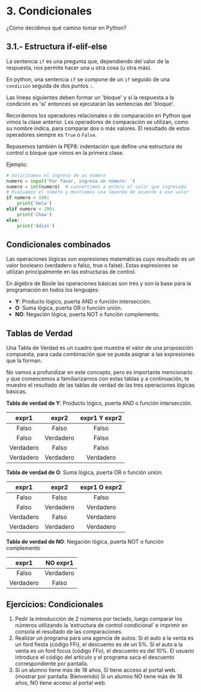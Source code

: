 # 3. Condicionales

¿Cómo decidimos qué camino tomar en Python?

## 3.1.- Estructura if-elif-else

La sentencia `if` es una pregunta que, dependiendo del valor de la respuesta, nos permite hacer una u otra cosa (u otra más).

En python, una sentencia `if` se compone de un `if` seguido de una `condición` seguida de dos puntos `:`.

Las líneas siguientes deben formar un 'bloque' y si la respuesta a la condición es 'si' entonces se ejecutarán las sentencias del 'bloque'.

Recordemos los operadores relacionales o de comparación en Python que vimos la clase anterior. Los operadores de comparación se utilizan, como su nombre indica, para comparar dos o más valores. El resultado de estos operadores siempre es `True` o `False`.

Repasemos también  la PEP8: indentación que define una estructura de control o bloque que vimos en la primera clase.

Ejemplo:

```python
# Solicitamos el ingreso de un número
numero = input('Por favor, ingresa un número: ')
numero = int(numero)  # convertimos a entero el valor que ingresado
# Evaluamos el número y mostramos una leyenda de acuerdo a ese valor
if numero < 100:
    print('Hola')
elif numero < 200:
    print('Chao')
else:
    print('Adiós')
```

## Condicionales combinados

Las operaciones lógicas son expresiones matemáticas cuyo resultado es un valor booleano (verdadero o falso, true o false). Estas expresiones se utilizan principalmente en las estructuras de control.

En álgebra de Boole las operaciones básicas son tres y son la base para la programación en todos los lenguajes:

- **Y**: Producto lógico, puerta AND o función intersección.
- **O**: Suma lógica, puerta OR o función unión.
- **NO**: Negación lógica, puerta NOT o función complemento.

## Tablas de Verdad

Una Tabla de Verdad es un cuadro que muestra el valor de una proposición compuesta, para cada combinación que se pueda asignar a las expresiones que la forman.

No vamos a profundizar en este concepto, pero es importante mencionarlo y que comencemos a familiarizarnos con estas tablas y a continuación, te muestro el resultado de las tablas de verdad de las tres operaciones lógicas básicas.

**Tabla de verdad de Y**: Producto lógico, puerta AND o función intersección.

|    expr1    |   expr2    |  expr1   Y  expr2  |
|:-----------:|:----------:|:------------------:|
|    Falso    |   Falso    |       Falso        |
|    Falso    | Verdadero  |       Falso        |
|  Verdadero  |   Falso    |       Falso        |
|  Verdadero  | Verdadero  |     Verdadero      |

**Tabla de verdad de O**: 
Suma lógica, puerta OR o función unión.

|   expr1   |   expr2   | expr1   O   expr2 | 
|:---------:|:---------:|:-----------------:|
|   Falso   |   Falso   |       Falso       |
|   Falso   | Verdadero |     Verdadero     |
| Verdadero |   Falso   |     Verdadero     |
| Verdadero | Verdadero |     Verdadero     |

**Tabla de verdad de NO**: Negación lógica, puerta NOT o función complemento

|   expr1   |  NO expr1   |
|:---------:|:-----------:|
|   Falso   |  Verdadero  |
| Verdadero |    Falso    |

## Ejercicios: Condicionales

1. Pedir la introducción de 2 números por teclado, luego comparar los números utilizando la ‘estructura de control condicional’ e imprimir en consola el resultado de las comparaciones.
2. Realizar un programa para una agencia de autos: Si el auto a la venta es un ford fiesta (código FFi), el descuento es de un 5%. Si el auto a la venta es un ford focus (código FFo), el descuento es del 10%. El usuario introduce el código del artículo y el programa saca el descuento correspondiente por pantalla.
3. Si un alumno tiene más de 18 años, Sí tiene acceso al portal web. (mostrar por pantalla: Bienvenido) Si un alumno NO tiene más de 18 años, NO tiene acceso al portal web.
